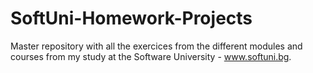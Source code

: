 # SoftUni-Homework-Projects

Master repository with all the exercices from the different modules and courses from my study at the Software University - www.softuni.bg.

